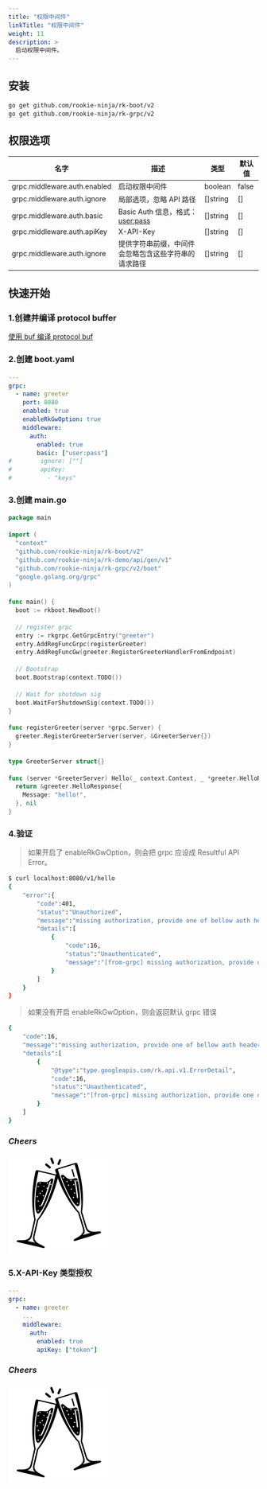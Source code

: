 ```yaml
---
title: "权限中间件"
linkTitle: "权限中间件"
weight: 11
description: >
  启动权限中间件。
---
```


## 安装
```bash
go get github.com/rookie-ninja/rk-boot/v2
go get github.com/rookie-ninja/rk-grpc/v2
```

## 权限选项
| 名字                           | 描述                           | 类型       | 默认值   |
|------------------------------|------------------------------|----------|-------|
| grpc.middleware.auth.enabled | 启动权限中间件                      | boolean  | false |
| grpc.middleware.auth.ignore  | 局部选项，忽略 API 路径               | []string | []    |
| grpc.middleware.auth.basic   | Basic Auth 信息，格式：<user:pass> | []string | []    |
| grpc.middleware.auth.apiKey  | X-API-Key                    | []string | []    |
| grpc.middleware.auth.ignore  | 提供字符串前缀，中间件会忽略包含这些字符串的请求路径   | []string | []    |

## 快速开始
### 1.创建并编译 protocol buffer
[使用 buf 编译 protocol buf](../buf)

### 2.创建 boot.yaml
```yaml
---
grpc:
  - name: greeter
    port: 8080
    enabled: true
    enableRkGwOption: true
    middleware:
      auth:
        enabled: true
        basic: ["user:pass"]
#        ignore: [""]
#        apiKey:
#          - "keys"
```

### 3.创建 main.go
```go
package main

import (
  "context"
  "github.com/rookie-ninja/rk-boot/v2"
  "github.com/rookie-ninja/rk-demo/api/gen/v1"
  "github.com/rookie-ninja/rk-grpc/v2/boot"
  "google.golang.org/grpc"
)

func main() {
  boot := rkboot.NewBoot()

  // register grpc
  entry := rkgrpc.GetGrpcEntry("greeter")
  entry.AddRegFuncGrpc(registerGreeter)
  entry.AddRegFuncGw(greeter.RegisterGreeterHandlerFromEndpoint)

  // Bootstrap
  boot.Bootstrap(context.TODO())

  // Wait for shutdown sig
  boot.WaitForShutdownSig(context.TODO())
}

func registerGreeter(server *grpc.Server) {
  greeter.RegisterGreeterServer(server, &GreeterServer{})
}

type GreeterServer struct{}

func (server *GreeterServer) Hello(_ context.Context, _ *greeter.HelloRequest) (*greeter.HelloResponse, error) {
  return &greeter.HelloResponse{
    Message: "hello!",
  }, nil
}
```

### 4.验证
> 如果开启了 enableRkGwOption，则会把 grpc 应设成 Resultful API Error。

```bash
$ curl localhost:8080/v1/hello
{
    "error":{
        "code":401,
        "status":"Unauthorized",
        "message":"missing authorization, provide one of bellow auth header:[Basic Auth]",
        "details":[
            {
                "code":16,
                "status":"Unauthenticated",
                "message":"[from-grpc] missing authorization, provide one of bellow auth header:[Basic Auth]"
            }
        ]
    }
}
```

> 如果没有开启 enableRkGwOption，则会返回默认 grpc 错误

```bash
{
    "code":16,
    "message":"missing authorization, provide one of bellow auth header:[Basic Auth]",
    "details":[
        {
            "@type":"type.googleapis.com/rk.api.v1.ErrorDetail",
            "code":16,
            "status":"Unauthenticated",
            "message":"[from-grpc] missing authorization, provide one of bellow auth header:[Basic Auth]"
        }
    ]
}
```

### _**Cheers**_
![](../../../img/user-guide/cheers.png)

### 5.X-API-Key 类型授权
```yaml
---
grpc:
  - name: greeter
    ...
    middleware:
      auth:
        enabled: true
        apiKey: ["token"]
```

### _**Cheers**_
![](../../../img/user-guide/cheers.png)
